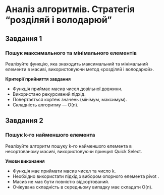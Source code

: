 # Аналіз алгоритмів. Стратегія “розділяй і володарюй”

## Завдання 1

### Пошук максимального та мінімального елементів

Реалізуйте функцію, яка знаходить максимальний та мінімальний елементи в масиві, використовуючи метод «розділяй і володарюй».

**Критерії прийняття завдання**

- Функція приймає масив чисел довільної довжини.
- Використано рекурсивний підхід.
- Повертається кортеж значень (мінімум, максимум).
- Складність алгоритму — O(n).


## Завдання 2

### Пошук k-го найменшого елемента

Реалізуйте алгоритм пошуку k-го найменшого елемента в несортованому масиві, використовуючи принцип Quick Select.

**Умови виконання**

- Функція має приймати масив чисел та число k.
- Необхідно використати підхід з вибором опорного елемента pivot .
- Масив не має бути повністю відсортований.
- Очікувана складність в середньому випадку має складати O(n).